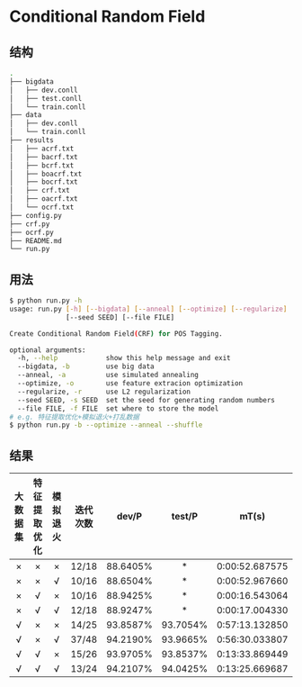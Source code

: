 # Conditional Random Field

## 结构

```sh
.
├── bigdata
│   ├── dev.conll
│   ├── test.conll
│   └── train.conll
├── data
│   ├── dev.conll
│   └── train.conll
├── results
│   ├── acrf.txt
│   ├── bacrf.txt
│   ├── bcrf.txt
│   ├── boacrf.txt
│   ├── bocrf.txt
│   ├── crf.txt
│   ├── oacrf.txt
│   └── ocrf.txt
├── config.py
├── crf.py
├── ocrf.py
├── README.md
└── run.py
```

## 用法

```sh
$ python run.py -h
usage: run.py [-h] [--bigdata] [--anneal] [--optimize] [--regularize]
              [--seed SEED] [--file FILE]

Create Conditional Random Field(CRF) for POS Tagging.

optional arguments:
  -h, --help            show this help message and exit
  --bigdata, -b         use big data
  --anneal, -a          use simulated annealing
  --optimize, -o        use feature extracion optimization
  --regularize, -r      use L2 regularization
  --seed SEED, -s SEED  set the seed for generating random numbers
  --file FILE, -f FILE  set where to store the model
# e.g. 特征提取优化+模拟退火+打乱数据
$ python run.py -b --optimize --anneal --shuffle 
```

## 结果

| 大数据集 | 特征提取优化 | 模拟退火 | 迭代次数 |  dev/P   |  test/P  |     mT(s)      |
| :------: | :----------: | :------: | :------: | :------: | :------: | :------------: |
|    ×     |      ×       |    ×     |  12/18   | 88.6405% |    *     | 0:00:52.687575 |
|    ×     |      ×       |    √     |  10/16   | 88.6504% |    *     | 0:00:52.967660 |
|    ×     |      √       |    ×     |  10/16   | 88.9425% |    *     | 0:00:16.543064 |
|    ×     |      √       |    √     |  12/18   | 88.9247% |    *     | 0:00:17.004330 |
|    √     |      ×       |    ×     |  14/25   | 93.8587% | 93.7054% | 0:57:13.132850 |
|    √     |      ×       |    √     |  37/48   | 94.2190% | 93.9665% | 0:56:30.033807 |
|    √     |      √       |    ×     |  15/26   | 93.9705% | 93.8537% | 0:13:33.869449 |
|    √     |      √       |    √     |  13/24   | 94.2107% | 94.0425% | 0:13:25.669687 |